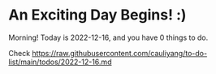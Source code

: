 # An Exciting Day Begins! :)

Morning! Today is 2022-12-16, and you have 0 things to do.

Check https://raw.githubusercontent.com/cauliyang/to-do-list/main/todos/2022-12-16.md